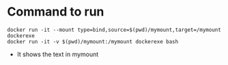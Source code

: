 # Command to run


```
docker run -it --mount type=bind,source=$(pwd)/mymount,target=/mymount dockerexe
docker run -it -v $(pwd)/mymount:/mymount dockerexe bash
```
- It shows the text in mymount